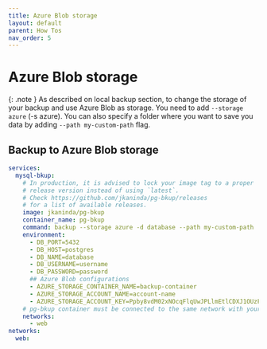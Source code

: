 ```yaml
---
title: Azure Blob storage
layout: default
parent: How Tos
nav_order: 5
---
```

# Azure Blob storage

{: .note }
As described on local backup section, to change the storage of your backup and use Azure Blob as storage. You need to add `--storage azure` (-s azure).
You can also specify a folder where you want to save you data by adding `--path my-custom-path` flag.


## Backup to Azure Blob storage

```yml
services:
  mysql-bkup:
    # In production, it is advised to lock your image tag to a proper
    # release version instead of using `latest`.
    # Check https://github.com/jkaninda/pg-bkup/releases
    # for a list of available releases.
    image: jkaninda/pg-bkup
    container_name: pg-bkup
    command: backup --storage azure -d database --path my-custom-path
    environment:
      - DB_PORT=5432
      - DB_HOST=postgres
      - DB_NAME=database
      - DB_USERNAME=username
      - DB_PASSWORD=password
      ## Azure Blob configurations
      - AZURE_STORAGE_CONTAINER_NAME=backup-container
      - AZURE_STORAGE_ACCOUNT_NAME=account-name
      - AZURE_STORAGE_ACCOUNT_KEY=Ppby8vdM02xNOcqFlqUwJPLlmEtlCDXJ1OUzFT50uSRZ6IFsuFq2UVErCz4I6tq/K1SZFPTOtr/KBHBeksoGMGw==
    # pg-bkup container must be connected to the same network with your database
    networks:
      - web
networks:
  web:
```



